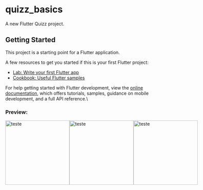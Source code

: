 # quizz_basics

A new Flutter Quizz project.

## Getting Started

This project is a starting point for a Flutter application.

A few resources to get you started if this is your first Flutter project:

- [Lab: Write your first Flutter app](https://docs.flutter.dev/get-started/codelab)
- [Cookbook: Useful Flutter samples](https://docs.flutter.dev/cookbook)

For help getting started with Flutter development, view the
[online documentation](https://docs.flutter.dev/), which offers tutorials,
samples, guidance on mobile development, and a full API reference.\

### Preview:
<div style="display:flex;">
<img src="https://github.com/cesarfreitax/quizz_basics/assets/96268732/2847b693-719f-4bcd-ae83-1c6295fd26e1" alt="teste" height="200" style="float:left;"/>
<img src="https://github.com/cesarfreitax/quizz_basics/assets/96268732/8149d49c-6d33-4af7-ac5e-40693c534f73" alt="teste" height="200"  style="float:left;"/>
<img src="https://github.com/cesarfreitax/quizz_basics/assets/96268732/e25e3b62-9104-4640-aec7-186ce519196b" alt="teste" height="200" style="float:left;"/>
</div>
